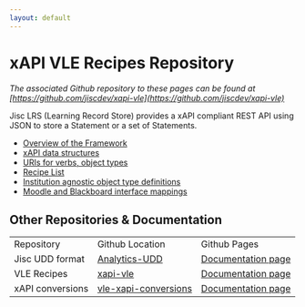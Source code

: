 ```yaml
---
layout: default
---
```


xAPI VLE Recipes Repository
==================

*The associated Github repository to these pages can be found at [https://github.com/jiscdev/xapi-vle](https://github.com/jiscdev/xapi-vle)*

Jisc LRS (Learning Record Store) provides a xAPI compliant REST API using JSON to store a Statement or a set of Statements.

* [Overview of the Framework](documentation/overview.html)
* [xAPI data structures]()
* [URIs for verbs, object types]()
* [Recipe List]()
* [Institution agnostic object type definitions]()
* [Moodle and Blackboard interface mappings]()


Other Repositories & Documentation
----------------

<table>
<tr><td>Repository</td><td>Github Location</td><td>Github Pages</td></tr>
<tr><td>Jisc UDD format</td><td><a href="">Analytics-UDD</a></td><td><a href="http://jiscdev.github.io/analytics-udd/">Documentation page</a></td></tr>
<tr><td>VLE Recipes</td><td><a href="https://github.com/jiscdev/xapi-vle">xapi-vle</a></td><td><a href="vle.html">Documentation page</a></td></tr>
<tr><td>xAPI conversions</td><td><a href="https://github.com/jiscdev/vle-xapi-conversions">vle-xapi-conversions</a></td><td><a href="xapi.html">Documentation page</a></td></tr>
</table>